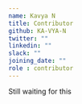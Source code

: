 ```yaml
---
name: Kavya N
title: Contributor
github: KA-VYA-N
twitter: ""
linkedin: ""
slack: ""
joining_date: ""
role : contributor
---
```


Still waiting for this
